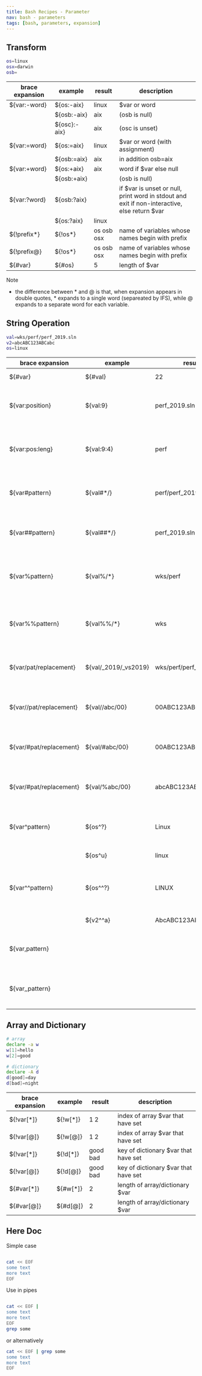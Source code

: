 ```yaml
---
title: Bash Recipes - Parameter 
nav: bash - parameters
tags: [bash, parameters, expansion]
---
```



## Transform

```bash
os=linux
osx=darwin
osb=
```

|brace expansion|example         |result          |description|
|---------------|----------------|----------------|--------------|
|${var:-word}   |${os:-aix}      |linux           |$var or word|
|               |${osb:-aix}     |aix             |(osb is null)|
|               |${osc}:-aix}    |aix             |(osc is unset)|
|${var:=word}   |${os:=aix}      |linux           |$var or word (with assignment)|
|               |${osb:=aix}     |aix             |in addition osb=aix|
|${var:+word}   |${os:+aix}      |aix             |word if $var else null|
|               |${osb:+aix}     |                |(osb is null)|
|${var:?word}   |${osb:?aix}     |                |if $var is unset or null, print word in stdout and exit if non-interactive, else return $var|
|               |${os:?aix}      |linux           |       |
|${!prefix*}    |${!os*}         |os osb osx      |name of variables whose names begin with prefix|
|${!prefix@}    |${!os*}         |os osb osx      |name of variables whose names begin with prefix|
|${#var}        |${#os}          |5               |length of $var |



Note

* the difference between * and @ is that, when expansion appears in double quotes, * expands to a single word (separeated by IFS), while @ expands to a separate word for each variable.

## String Operation

```bash
val=wks/perf/perf_2019.sln
v2=abcABC123ABCabc
os=linux
```
|brace expansion|example         |result          |description|
|---------------|----------------|----------------|--------------|
|${#var}        |${#val}         |22              |length of string $var|
|${var:position}|${val:9}        |perf_2019.sln   |substring from position (0-based) to end|
|${var:pos:leng}|${val:9:4}      |perf            |substring from pos of length leng, negative length from right|
|${var#pattern} |${val#*/}       |perf/perf_2019.sln|remove shortest match of pattern from front of $var|
|${var##pattern}|${val##*/}      |perf_2019.sln   |remove longest match of pattern from front of $var|
|${var%pattern} |${val%/*}       |wks/perf        |remove shortest match of pattern from back of $var|
|${var%%pattern}|${val%%/*}      |wks             |remove longest match of pattern from back of $var|
|${var/pat/replacement}|${val/_2019/_vs2019}|wks/perf/perf_vs2019.sln|replace 1st match of pattern in $var with replacement|
|${var//pat/replacement}|${val//abc/00}|00ABC123ABC00|replace all matches of pattern in $var with replacement|
|${var/#pat/replacement}|${val/#abc/00}|00ABC123ABCabc|replace front end match of $var with replacement|
|${var/#pat/replacement}|${val/%abc/00}|abcABC123ABC00|replace back end match of $var with replacement|
|${var^pattern} |${os^?}         |Linux           |convert to uppercase if 1st char matches pattern|
|               |${os^u}         |linux           |(l doesn't match u)|
|${var^^pattern}|${os^^?}        |LINUX           |convert to uppercase for all char that matches pattern|
|               |${v2^^a}        |AbcABC123ABCAbc |(all a are converted)|
|${var,pattern} |                |                |convert to lowercase if 1st char matches pattern|
|${var,,pattern}|                |                |convert to lowercase if each char matches pattern|


## Array and Dictionary

```bash
# array
declare -a w
w[1]=hello
w[2]=good

# dictionary
declare -A d
d[good]=day
d[bad]=night
```

|brace expansion|example         |result          |description|
|---------------|----------------|----------------|--------------|
|${!var[*]}     |${!w[*]}        |1 2             |index of array $var that have set|
|${!var[@]}     |${!w[@]}        |1 2             |index of array $var that have set|
|${!var[*]}     |${!d[*]}        |good bad        |key of dictionary $var that have set|
|${!var[@]}     |${!d[@]}        |good bad        |key of dictionary $var that have set|
|${#var[*]}     |${#w[*]}        |2               |length of array/dictionary $var|
|${#var[@]}     |${#d[@]}        |2               |length of array/dictionary $var|


## Here Doc

Simple case

```bash

cat << EOF
some text
more text
EOF

```

Use in pipes

```bash

cat << EOF |
some text
more text
EOF
grep some

```

or alternatively

```bash
cat << EOF | grep some
some text
more text
EOF

```
